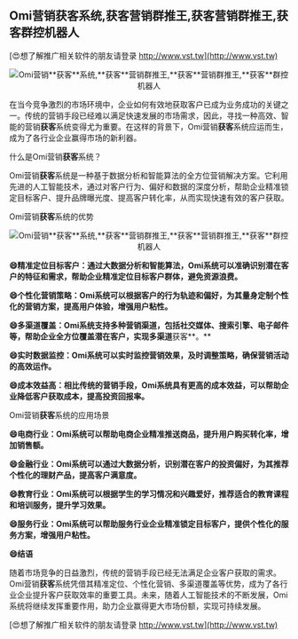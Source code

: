 ## **Omi营销**获客**系统,**获客**营销群推王,**获客**营销群推王,**获客**群控机器人**

[😍想了解推广相关软件的朋友请登录 http://www.vst.tw](http://www.vst.tw)

 <center><img src="https://vst.tw/MP4/tuiguang/png/6.png" alt="Omi营销**获客**系统,**获客**营销群推王,**获客**营销群推王,**获客**群控机器人"></center>

在当今竞争激烈的市场环境中，企业如何有效地获取客户已成为业务成功的关键之一。传统的营销手段已经难以满足快速发展的市场需求，因此，寻找一种高效、智能的营销**获客**系统变得尤为重要。在这样的背景下，Omi营销**获客**系统应运而生，成为了各行业企业赢得市场的新利器。

什么是Omi营销**获客**系统？

Omi营销**获客**系统是一种基于数据分析和智能算法的全方位营销解决方案。它利用先进的人工智能技术，通过对客户行为、偏好和数据的深度分析，帮助企业精准锁定目标客户、提升品牌曝光度、提高客户转化率，从而实现快速有效的客户获取。

Omi营销**获客**系统的优势

 <center><img src="https://vst.tw/MP4/tuiguang/png/8.png" alt="Omi营销**获客**系统,**获客**营销群推王,**获客**营销群推王,**获客**群控机器人"></center>

**😄精准定位目标客户：通过大数据分析和智能算法，Omi系统可以准确识别潜在客户的特征和需求，帮助企业精准定位目标客户群体，避免资源浪费。**

**😄个性化营销策略：Omi系统可以根据客户的行为轨迹和偏好，为其量身定制个性化的营销方案，提高用户体验，增强用户粘性。**

**😄多渠道覆盖：Omi系统支持多种营销渠道，包括社交媒体、搜索引擎、电子邮件等，帮助企业全方位覆盖潜在客户，实现多渠道**获客**。**

**😄实时数据监控：Omi系统可以实时监控营销效果，及时调整策略，确保营销活动的高效运作。**

**😄成本效益高：相比传统的营销手段，Omi系统具有更高的成本效益，可以帮助企业降低客户获取成本，提高投资回报率。**

Omi营销**获客**系统的应用场景

**😄电商行业：Omi系统可以帮助电商企业精准推送商品，提升用户购买转化率，增加销售额。**

**😄金融行业：Omi系统可以通过大数据分析，识别潜在客户的投资偏好，为其推荐个性化的理财产品，提高客户满意度。**

**😄教育行业：Omi系统可以根据学生的学习情况和兴趣爱好，推荐适合的教育课程和培训服务，提升学习效果。**

**😄服务行业：Omi系统可以帮助服务行业企业精准锁定目标客户，提供个性化的服务方案，增强用户粘性。**

**😄结语**

随着市场竞争的日益激烈，传统的营销手段已经无法满足企业客户获取的需求。Omi营销**获客**系统凭借其精准定位、个性化营销、多渠道覆盖等优势，成为了各行业企业提升客户获取效率的重要工具。未来，随着人工智能技术的不断发展，Omi系统将继续发挥重要作用，助力企业赢得更大市场份额，实现可持续发展。

[😍想了解推广相关软件的朋友请登录 http://www.vst.tw](http://www.vst.tw)



